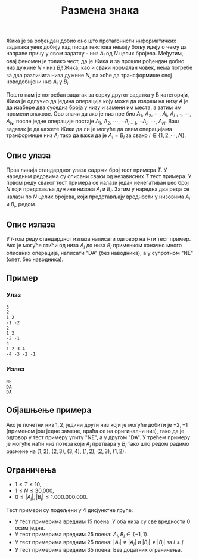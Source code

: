 ﻿---
title: Размена знака
timelimit: 1.0 # у секундама
memlimit: 64   # y MB
owner: takprog # власник је онај ко ради на задатку
origin: # опционо (ако се зна одакле је задатак преузет, пожељно је навести извор)
tags: [] # сваки задатак може бити означен према унапред договореној листи ознака
status: KOMPLETAN # један од: "IZRADA", "PREGLED" или "KOMPLETAN".
status-date: 2024-08-15 # датум у формату YYYY-MM-DD од када је задатак у наведеном статусу
crafted-dir: testcases
solutions:
  - name: ex0
    lang: [cpp]
    desc: ""
    tags: []
---

Жика је за рођендан добио оно што протагонисти информатичких задатака увек добију кад писци текстова немају бољу идеју о чему да направе причу у свом задатку - низ $A_i$ од $N$ целих бројева. Међутим, овај феномен је толико чест, да је Жика и за прошли рођендан добио низ дужине $N$ - низ $B_i$! Жика, као и сваки нормалан човек, нема потребе за два различита низа дужине $N$, па хоће да трансформише свој новодобијени низ $A_i$ у $B_i$. 

Пошто нам је потребан задатак за сврху другог задатка у Б категорији, Жика је одлучио да јединa операција коју може да изврши на низу $A$ је да изабере два суседна броја у низу и замени им места, а затим им промени знакове. Ово значи да ако је низ пре био $A_1$, $A_2$, $\cdots$, $A_i$, $A_{i+1}$, $\cdots$, $A_N$, после једне операције постаје $A_1$, $A_2$, $\cdots$, $-A_{i+1}$, $-A_i$, $\cdots$, $A_N$. Ваш задатак је да кажете Жики да ли је могуће да овим операцијама транформише низ $A_i$ тако да важи да је $A_i=B_i$ за свако $i\in\{1,2,\cdots,N\}$.

## Опис улаза
Прва линија стандардног улаза садржи број тест примера $T$. У наредним редовима су описани сваки од независних $T$ тест примера. У првом реду сваког тест примера се налази један ненегативан цео број $N$ који представља дужине низова $A_i$ и $B_i$. Затим у наредна два реда се налази по $N$ целих бројева, који представљају вредности у низовима $A_i$ и $B_i$, редом.
## Опис излаза
У $i$-том реду стандардног излаза написати одговор  на $i$-ти тест пример. Ако је могуће стићи од низа $A_i$ до низа $B_i$ применком коначно много описаних операција, написати "DA" (без наводника), а у супротном "NE" (опет, без наводника).
## Пример

### Улаз

```
3
2
1 2
-1 -2
2
1 2
-2 -1
4
1 2 3 4
-4 -3 -2 -1
```

### Излаз

```
NE
DA
DA
```
## Објашњење примера
Ако је почетни низ $1,2$, једини други низ који је могуће добити је $-2,-1$ (применом још једне замене, враћа се на оригинални низ), тако да је одговор у тест примеру упиту "NE", а у другом "DA". У трећем примеру је могуће наћи низ потеза који $A_i$ претвара у $B_i$ тако што редом радимо размене на $(1,2)$, $(2,3)$, $(3,4)$, $(1,2)$, $(2,3)$, $(1,2)$. 

## Ограничења
-   $1 \leq T \leq 10$,
-   $1 \leq N \leq 30.000$,
-   $0\leq |A_i|,|B_i|\leq 1.000.000.000$.

Тест примери су подељени у 4 дисјунктне групе:

-   У тест примерима вредним $15$ поена: У оба низа су све вредности $0$ осим једне.
-   У тест примерима вредним $25$ поена: $A_i,B_i\in\{-1,1\}$.
-   У тест примерима вредним $25$ поена: $|A_i|\neq|A_j|$ и $|B_i|\neq|B_j|$ за $i\neq j$.
-   У тест примерима вредним $35$ поена: Без додатних ограничења.

